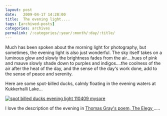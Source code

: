 ```yaml
---
layout: post
date:	2009-04-17 14:28:00
title:  The evening light....
tags: [archived-posts]
categories: archives
permalink: /:categories/:year/:month/:day/:title/
---
```

Much has been spoken about the morning light for photography, but sometimes, the evening light is also just wonderful. The sky itself takes on a luminous glow and slowly the brightness fades from the air....hues of pink and mauve slowly shade down to purples and indigos....the coolness of the air after the heat of the day, and the sense of the day's work done, add to the sense of peace and serenity.

Here are some spot-billed ducks, calmly floating in the evening waters at Kukkerhalli Lake...

<a href="http://s297.photobucket.com/albums/mm205/depontis/?action=view&current=IMG_7825.jpg" target="_blank"><img src="http://i297.photobucket.com/albums/mm205/depontis/IMG_7825.jpg" border="0" alt="spot billed ducks evening light 110409 mysore"></a>

I love the description of the evening in <a href="http://www.blupete.com/Literature/Poetry/Elegy.htm"> Thomas Gray's poem, The Elegy </a>.....
